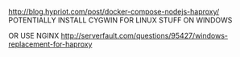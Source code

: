 http://blog.hypriot.com/post/docker-compose-nodejs-haproxy/
POTENTIALLY INSTALL CYGWIN FOR LINUX STUFF ON WINDOWS

OR USE NGINX http://serverfault.com/questions/95427/windows-replacement-for-haproxy

